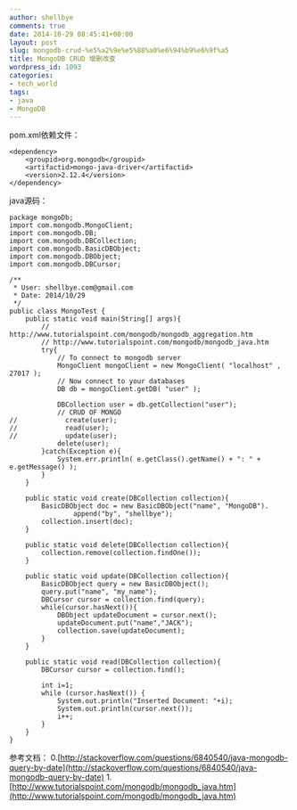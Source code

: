 ```yaml
---
author: shellbye
comments: true
date: 2014-10-29 08:45:41+00:00
layout: post
slug: mongodb-crud-%e5%a2%9e%e5%88%a0%e6%94%b9%e6%9f%a5
title: MongoDB CRUD 增删改查
wordpress_id: 1093
categories:
- tech_world
tags:
- java
- MongoDB
---
```


pom.xml依赖文件：

    
    <dependency>
        <groupid>org.mongodb</groupid>
        <artifactid>mongo-java-driver</artifactid>
        <version>2.12.4</version>
    </dependency>


java源码：

    
    package mongoDb;
    import com.mongodb.MongoClient;
    import com.mongodb.DB;
    import com.mongodb.DBCollection;
    import com.mongodb.BasicDBObject;
    import com.mongodb.DBObject;
    import com.mongodb.DBCursor;
    
    /**
     * User: shellbye.com@gmail.com
     * Date: 2014/10/29
     */
    public class MongoTest {
        public static void main(String[] args){
            // http://www.tutorialspoint.com/mongodb/mongodb_aggregation.htm
            // http://www.tutorialspoint.com/mongodb/mongodb_java.htm
            try{
                // To connect to mongodb server
                MongoClient mongoClient = new MongoClient( "localhost" , 27017 );
                // Now connect to your databases
                DB db = mongoClient.getDB( "user" );
    
                DBCollection user = db.getCollection("user");
                // CRUD OF MONGO
    //            create(user);
    //            read(user);
    //            update(user);
                delete(user);
            }catch(Exception e){
                System.err.println( e.getClass().getName() + ": " + e.getMessage() );
            }
        }
    
        public static void create(DBCollection collection){
            BasicDBObject doc = new BasicDBObject("name", "MongoDB").
                    append("by", "shellbye");
            collection.insert(doc);
        }
    
        public static void delete(DBCollection collection){
            collection.remove(collection.findOne());
        }
    
        public static void update(DBCollection collection){
            BasicDBObject query = new BasicDBObject();
            query.put("name", "my_name");
            DBCursor cursor = collection.find(query);
            while(cursor.hasNext()){
                DBObject updateDocument = cursor.next();
                updateDocument.put("name","JACK");
                collection.save(updateDocument);
            }
        }
    
        public static void read(DBCollection collection){
            DBCursor cursor = collection.find();
    
            int i=1;
            while (cursor.hasNext()) {
                System.out.println("Inserted Document: "+i);
                System.out.println(cursor.next());
                i++;
            }
        }
    }
    



参考文档：
0.[http://stackoverflow.com/questions/6840540/java-mongodb-query-by-date](http://stackoverflow.com/questions/6840540/java-mongodb-query-by-date)
1.[http://www.tutorialspoint.com/mongodb/mongodb_java.htm](http://www.tutorialspoint.com/mongodb/mongodb_java.htm)
